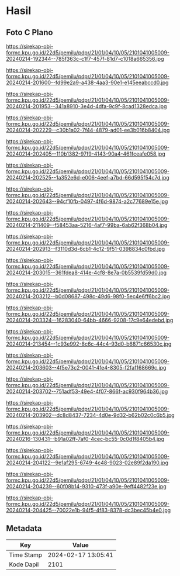 # Hasil

## Foto C Plano

https://sirekap-obj-formc.kpu.go.id/22d5/pemilu/pdpr/21/01/04/10/05/2101041005009-20240214-192344--785f363c-c1f7-457f-81d7-c1018a665356.jpg

https://sirekap-obj-formc.kpu.go.id/22d5/pemilu/pdpr/21/01/04/10/05/2101041005009-20240214-201600--fd99e2a9-a438-4aa3-90e1-e145eeabccd0.jpg

https://sirekap-obj-formc.kpu.go.id/22d5/pemilu/pdpr/21/01/04/10/05/2101041005009-20240214-201953--341a8910-3e4d-4dfa-9c9f-8cad1328edca.jpg

https://sirekap-obj-formc.kpu.go.id/22d5/pemilu/pdpr/21/01/04/10/05/2101041005009-20240214-202229--c30b1a02-7f44-4879-ad01-ee3b016b8404.jpg

https://sirekap-obj-formc.kpu.go.id/22d5/pemilu/pdpr/21/01/04/10/05/2101041005009-20240214-202405--110b1382-97f9-4143-90a4-461fceafe058.jpg

https://sirekap-obj-formc.kpu.go.id/22d5/pemilu/pdpr/21/01/04/10/05/2101041005009-20240214-202525--1a352e6d-e006-4eef-a7bd-66d595f54c7d.jpg

https://sirekap-obj-formc.kpu.go.id/22d5/pemilu/pdpr/21/01/04/10/05/2101041005009-20240214-202643--94cf10fb-0497-4f6d-9874-a2c77689e15e.jpg

https://sirekap-obj-formc.kpu.go.id/22d5/pemilu/pdpr/21/01/04/10/05/2101041005009-20240214-211409--f58453aa-5216-4af7-99ba-6ab62f368b04.jpg

https://sirekap-obj-formc.kpu.go.id/22d5/pemilu/pdpr/21/01/04/10/05/2101041005009-20240214-202913--f3110d3d-6cb1-4c12-9f51-0398834c0fbd.jpg

https://sirekap-obj-formc.kpu.go.id/22d5/pemilu/pdpr/21/01/04/10/05/2101041005009-20240214-203015--361fdea8-414e-4cf8-8e7a-0b5539fd59d0.jpg

https://sirekap-obj-formc.kpu.go.id/22d5/pemilu/pdpr/21/01/04/10/05/2101041005009-20240214-203212--b0d08687-498c-49d6-98f0-5ec4e6ff6bc2.jpg

https://sirekap-obj-formc.kpu.go.id/22d5/pemilu/pdpr/21/01/04/10/05/2101041005009-20240214-203324--16283040-64bb-4666-9208-17c9e64edebd.jpg

https://sirekap-obj-formc.kpu.go.id/22d5/pemilu/pdpr/21/01/04/10/05/2101041005009-20240214-213454--1c93e992-8c6c-44c4-93d0-b6871c66530c.jpg

https://sirekap-obj-formc.kpu.go.id/22d5/pemilu/pdpr/21/01/04/10/05/2101041005009-20240214-203603--4f5e73c2-0041-4fe4-8305-f2faf168669c.jpg

https://sirekap-obj-formc.kpu.go.id/22d5/pemilu/pdpr/21/01/04/10/05/2101041005009-20240214-203702--751adf53-49e4-4f07-866f-ac930f964b36.jpg

https://sirekap-obj-formc.kpu.go.id/22d5/pemilu/pdpr/21/01/04/10/05/2101041005009-20240214-203902--dc8d8437-7234-4d0e-9d32-b62b02c0c6b5.jpg

https://sirekap-obj-formc.kpu.go.id/22d5/pemilu/pdpr/21/01/04/10/05/2101041005009-20240216-130431--b91a02ff-7af0-4cec-bc55-0c0d1f8405b4.jpg

https://sirekap-obj-formc.kpu.go.id/22d5/pemilu/pdpr/21/01/04/10/05/2101041005009-20240214-204122--9e1af295-6749-4c48-9023-02e89f2da190.jpg

https://sirekap-obj-formc.kpu.go.id/22d5/pemilu/pdpr/21/01/04/10/05/2101041005009-20240214-204239--60f08b14-9310-473f-a90e-9eff4482f23e.jpg

https://sirekap-obj-formc.kpu.go.id/22d5/pemilu/pdpr/21/01/04/10/05/2101041005009-20240214-204425--70022e1b-94f5-4f83-8378-dc3bec45b4e0.jpg


## Metadata

| Key        | Value               |
| ---------- | ------------------- |
| Time Stamp | 2024-02-17 13:05:41 |
| Kode Dapil | 2101                |



